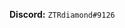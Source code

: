 **Discord:** `ZTRdiamond#9126`

<!---
ZTRdiamond/ZTRdiamond is a ✨ special ✨ repository because its `README.md` (this file) appears on your GitHub profile.
You can click the Preview link to take a look at your changes.
--->
